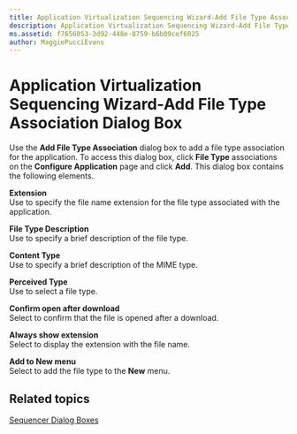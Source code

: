 ```yaml
---
title: Application Virtualization Sequencing Wizard-Add File Type Association Dialog Box
description: Application Virtualization Sequencing Wizard-Add File Type Association Dialog Box
ms.assetid: f7656053-3d92-448e-8759-b6b09cef6025
author: MaggiePucciEvans
---
```


# Application Virtualization Sequencing Wizard-Add File Type Association Dialog Box


Use the **Add File Type Association** dialog box to add a file type association for the application. To access this dialog box, click **File Type** associations on the **Configure Application** page and click **Add**. This dialog box contains the following elements.

<a href="" id="extension"></a>**Extension**  
Use to specify the file name extension for the file type associated with the application.

<a href="" id="file-type-description"></a>**File Type Description**  
Use to specify a brief description of the file type.

<a href="" id="content-type"></a>**Content Type**  
Use to specify a brief description of the MIME type.

<a href="" id="perceived-type"></a>**Perceived Type**  
Use to select a file type.

<a href="" id="confirm-open-after-download"></a>**Confirm open after download**  
Select to confirm that the file is opened after a download.

<a href="" id="always-show-extension"></a>**Always show extension**  
Select to display the extension with the file name.

<a href="" id="add-to-new-menu"></a>**Add to New menu**  
Select to add the file type to the **New** menu.

## Related topics


[Sequencer Dialog Boxes](sequencer-dialog-boxes.md)

 

 





